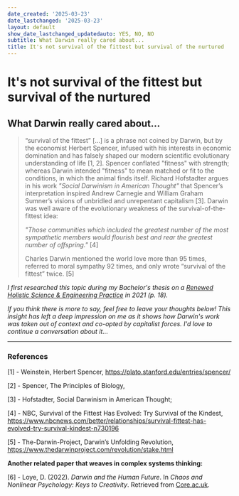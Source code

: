 ```yaml
---
date_created: '2025-03-23'
date_lastchanged: '2025-03-23'
layout: default
show_date_lastchanged_updatedauto: YES, NO, NO
subtitle: What Darwin really cared about...
title: It's not survival of the fittest but survival of the nurtured
---
```

# It's not survival of the fittest but survival of the nurtured
## What Darwin really cared about...


> “survival of the fittest” [...] is a phrase not coined by Darwin, but by the economist Herbert Spencer, infused with his interests in economic domination and has falsely shaped our modern scientific evolutionary understanding of life [1, 2]. Spencer conflated "fitness" with strength; whereas Darwin intended "fitness" to mean matched or fit to the conditions, in which the animal finds itself. Richard Hofstadter argues in his work _"Social Darwinism in American Thought"_ that Spencer’s interpretation inspired Andrew Carnegie and William Graham Sumner’s visions of unbridled and unrepentant capitalism [3]. Darwin was well aware of the evolutionary weakness of the survival-of-the-fittest idea:
> 
> _"Those communities which included the greatest number of the most sympathetic members would flourish best and rear the greatest number of offspring."_ [4]
> 
> Charles Darwin mentioned the world love more than 95 times, referred to moral sympathy 92 times, and only wrote “survival of the fittest” twice. [5]


*I first researched this topic during my Bachelor's thesis on a [Renewed Holistic Science & Engineering Practice](THESIS-HOLISTIC-ENGINEERING.md) in 2021 (p. 18).*

*If you think there is more to say, feel free to leave your thoughts below! This insight has left a deep impression on me as it shows how Darwin's work was taken out of context and co-opted by capitalist forces. I'd love to continue a conversation about it...*

---

### References

[1] - Weinstein, Herbert Spencer, https://plato.stanford.edu/entries/spencer/

[2] - Spencer, The Principles of Biology,

[3] - Hofstadter, Social Darwinism in
American Thought;

[4] - NBC, Survival of the Fittest Has
Evolved: Try Survival of the Kindest, https://www.nbcnews.com/better/relationships/survival-fittest-has-evolved-try-survival-kindest-n730196

[5] - The-Darwin-Project, Darwin’s
Unfolding Revolution, https://www.thedarwinproject.com/revolution/stake.html

**Another related paper that weaves in complex systems thinking:**

[6] - Loye, D. (2022). _Darwin and the Human Future_. In _Chaos and Nonlinear Psychology: Keys to Creativity_. Retrieved from [Core.ac.uk](https://core.ac.uk/download/pdf/215240400.pdf).